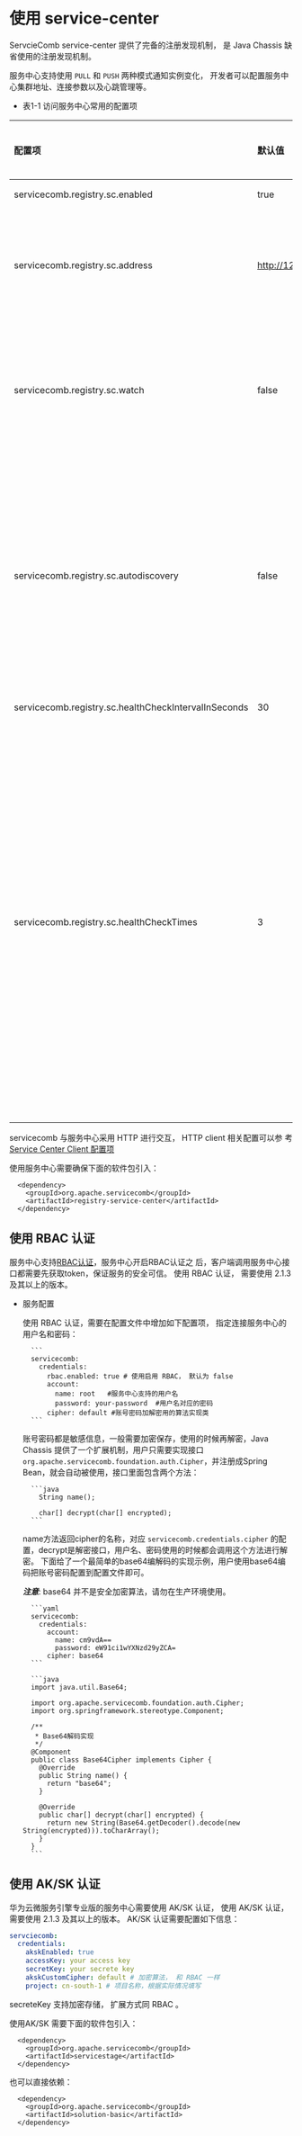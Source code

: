 # 使用 service-center 

ServcieComb service-center 提供了完备的注册发现机制， 是 Java Chassis 缺省使用的注册发现机制。 

服务中心支持使用 `PULL` 和 `PUSH` 两种模式通知实例变化， 开发者可以配置服务中心集群地址、连接参数以及心跳管理等。

* 表1-1 访问服务中心常用的配置项

| 配置项                                                       | 默认值                    | 是否必选 | 含义                                                                                                       | 
|:----------------------------------------------------------|:-----------------------| :--- |:---------------------------------------------------------------------------------------------------------| 
| servicecomb.registry.sc.enabled                           | true                   | 是 | 是否启用。                                                                                                    |
| servicecomb.registry.sc.address                           | http://127.0.0.1:30100 | 是 | 服务中心的地址信息，可以配置多个，用逗号分隔。                                                                                  |
| servicecomb.registry.sc.watch                             | false                  | 否 | 是否采用PUSH模式监听实例变化。为false的时候表示使用PULL模式。                                                                    |
| servicecomb.registry.sc.autodiscovery                     | false                  | 否 | 是否自动发现服务中心的地址。当需要配置部分地址，其他地址由配置的服务中心实例发现的时候，开启这个配置。                                                      |
| servicecomb.registry.sc.healthCheckIntervalInSeconds | 30                     | 否 | 心跳间隔。                                                                                                    |
| servicecomb.registry.sc.healthCheckTimes    | 3                      | 否 | 允许的心跳失败次数。当连续第times+1次心跳仍然失败时则实例被sc下线。即interval \* (times + 1)决定了实例被自动注销的时间。如果服务中心等待这么长的时间没有收取到心跳，会注销实例。 |

servicecomb 与服务中心采用 HTTP 进行交互， HTTP client 相关配置可以参
考 [Service Center Client 配置项](../config-reference/service-center-client.md)

使用服务中心需要确保下面的软件包引入：

```
  <dependency>
    <groupId>org.apache.servicecomb</groupId>
    <artifactId>registry-service-center</artifactId>
  </dependency>
```

## 使用 RBAC 认证

服务中心支持[RBAC认证](https://service-center.readthedocs.io/en/latest/user-guides/rbac.html)，服务中心开启RBAC认证之
后，客户端调用服务中心接口都需要先获取token，保证服务的安全可信。 使用 RBAC 认证， 需要使用 2.1.3 及其以上的版本。 

* 服务配置

  使用 RBAC 认证，需要在配置文件中增加如下配置项， 指定连接服务中心的用户名和密码：

        ```
        servicecomb:
          credentials:
            rbac.enabled: true # 使用启用 RBAC， 默认为 false
            account:
              name: root   #服务中心支持的用户名
              password: your-password  #用户名对应的密码
            cipher: default #账号密码加解密用的算法实现类
        ```

  账号密码都是敏感信息，一般需要加密保存，使用的时候再解密，Java Chassis 提供了一个扩展机制，用户只需要实现接口
  `org.apache.servicecomb.foundation.auth.Cipher`，并注册成Spring Bean，就会自动被使用，接口里面包含两个方法：
  
        ```java
          String name();
        
          char[] decrypt(char[] encrypted);
        ```
        
  name方法返回cipher的名称，对应 `servicecomb.credentials.cipher` 的配置，decrypt是解密接口，用户名、密码使用的时候都会调用这个方法进行解密。
  下面给了一个最简单的base64编解码的实现示例，用户使用base64编码把账号密码配置到配置文件即可。
  
  ***注意***: base64 并不是安全加密算法，请勿在生产环境使用。 
  
        ```yaml
        servicecomb:
          credentials:
            account:
              name: cm9vdA==
              password: eW91ci1wYXNzd29yZCA=
            cipher: base64
        ```
        
        ```java
        import java.util.Base64;
        
        import org.apache.servicecomb.foundation.auth.Cipher;
        import org.springframework.stereotype.Component;
        
        /**
         * Base64解码实现
         */
        @Component
        public class Base64Cipher implements Cipher {
          @Override
          public String name() {
            return "base64";
          }
        
          @Override
          public char[] decrypt(char[] encrypted) {
            return new String(Base64.getDecoder().decode(new String(encrypted))).toCharArray();
          }
        }
        ```

## 使用 AK/SK 认证

华为云微服务引擎专业版的服务中心需要使用 AK/SK 认证， 使用 AK/SK 认证， 需要使用 2.1.3 及其以上的版本。
AK/SK 认证需要配置如下信息：

```yaml
servciecomb:
  credentials:
    akskEnabled: true
    accessKey: your access key
    secretKey: your secrete key
    akskCustomCipher: default # 加密算法， 和 RBAC 一样
    project: cn-south-1 # 项目名称，根据实际情况填写
```

secreteKey 支持加密存储， 扩展方式同 RBAC 。

使用AK/SK 需要下面的软件包引入：

```
  <dependency>
    <groupId>org.apache.servicecomb</groupId>
    <artifactId>servicestage</artifactId>
  </dependency>
```

也可以直接依赖：

```
  <dependency>
    <groupId>org.apache.servicecomb</groupId>
    <artifactId>solution-basic</artifactId>
  </dependency>
```


